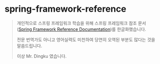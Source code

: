 spring-framework-reference
==========================

> 개인적으로 스프링 프레임워크 학습을 위해 스프링 프레임워크 참조 문서([Spring Framework Reference Documentation](http://static.springsource.org/spring/docs/3.2.x/spring-framework-reference/html/index.html))를 한글화했습니다. 
>
> 전문 번역가도 아니고 영어실력도 미천하여 당연히 오역된 부분도 많다는 것을 말씀드립니다.
>
> 이상 Mr. Dingku 였습니다.